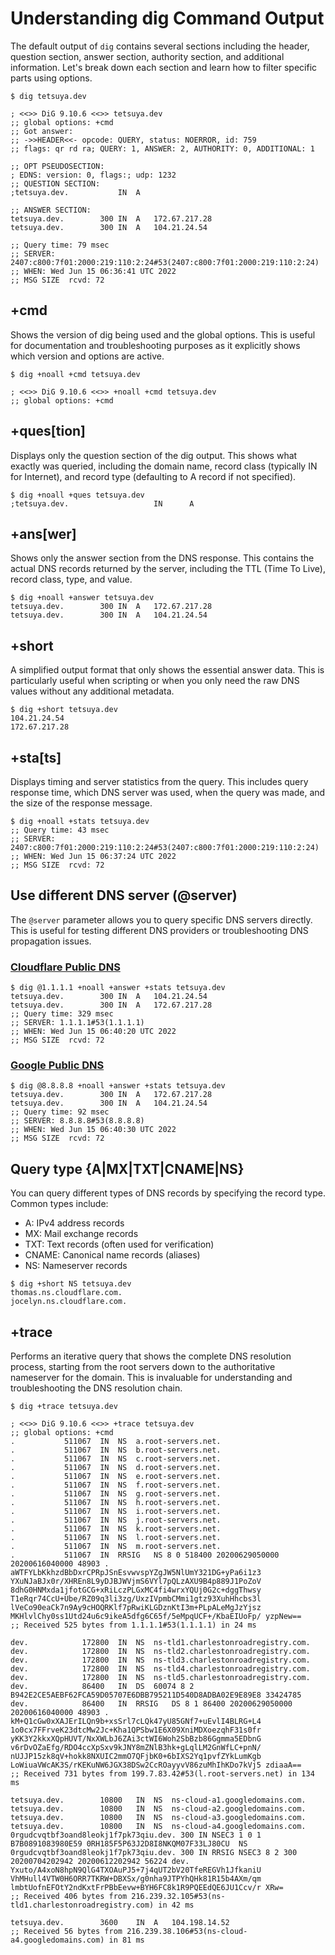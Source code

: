 # Understanding dig Command Output

The default output of `dig` contains several sections including the header, question section, answer section, authority section, and additional information. Let's break down each section and learn how to filter specific parts using options.

```
$ dig tetsuya.dev

; <<>> DiG 9.10.6 <<>> tetsuya.dev
;; global options: +cmd
;; Got answer:
;; ->>HEADER<<- opcode: QUERY, status: NOERROR, id: 759
;; flags: qr rd ra; QUERY: 1, ANSWER: 2, AUTHORITY: 0, ADDITIONAL: 1

;; OPT PSEUDOSECTION:
; EDNS: version: 0, flags:; udp: 1232
;; QUESTION SECTION:
;tetsuya.dev.			IN	A

;; ANSWER SECTION:
tetsuya.dev.		300	IN	A	172.67.217.28
tetsuya.dev.		300	IN	A	104.21.24.54

;; Query time: 79 msec
;; SERVER: 2407:c800:7f01:2000:219:110:2:24#53(2407:c800:7f01:2000:219:110:2:24)
;; WHEN: Wed Jun 15 06:36:41 UTC 2022
;; MSG SIZE  rcvd: 72
```

## +cmd

Shows the version of dig being used and the global options. This is useful for documentation and troubleshooting purposes as it explicitly shows which version and options are active.

```
$ dig +noall +cmd tetsuya.dev

; <<>> DiG 9.10.6 <<>> +noall +cmd tetsuya.dev
;; global options: +cmd
```

## +ques[tion]

Displays only the question section of the dig output. This shows what exactly was queried, including the domain name, record class (typically IN for Internet), and record type (defaulting to A record if not specified).

```
$ dig +noall +ques tetsuya.dev
;tetsuya.dev.                   IN      A
```

## +ans[wer]

Shows only the answer section from the DNS response. This contains the actual DNS records returned by the server, including the TTL (Time To Live), record class, type, and value.

```
$ dig +noall +answer tetsuya.dev
tetsuya.dev.		300	IN	A	172.67.217.28
tetsuya.dev.		300	IN	A	104.21.24.54
```

## +short

A simplified output format that only shows the essential answer data. This is particularly useful when scripting or when you only need the raw DNS values without any additional metadata.

```
$ dig +short tetsuya.dev
104.21.24.54
172.67.217.28
```

## +sta[ts]

Displays timing and server statistics from the query. This includes query response time, which DNS server was used, when the query was made, and the size of the response message.

```
$ dig +noall +stats tetsuya.dev
;; Query time: 43 msec
;; SERVER: 2407:c800:7f01:2000:219:110:2:24#53(2407:c800:7f01:2000:219:110:2:24)
;; WHEN: Wed Jun 15 06:37:24 UTC 2022
;; MSG SIZE  rcvd: 72
```

## Use different DNS server (@server)

The `@server` parameter allows you to query specific DNS servers directly. This is useful for testing different DNS providers or troubleshooting DNS propagation issues.

### [Cloudflare Public DNS](https://www.cloudflare.com/ja-jp/learning/dns/what-is-1.1.1.1/)

```
$ dig @1.1.1.1 +noall +answer +stats tetsuya.dev
tetsuya.dev.		300	IN	A	104.21.24.54
tetsuya.dev.		300	IN	A	172.67.217.28
;; Query time: 329 msec
;; SERVER: 1.1.1.1#53(1.1.1.1)
;; WHEN: Wed Jun 15 06:40:20 UTC 2022
;; MSG SIZE  rcvd: 72
```

### [Google Public DNS](https://developers.google.com/speed/public-dns)

```
$ dig @8.8.8.8 +noall +answer +stats tetsuya.dev
tetsuya.dev.		300	IN	A	172.67.217.28
tetsuya.dev.		300	IN	A	104.21.24.54
;; Query time: 92 msec
;; SERVER: 8.8.8.8#53(8.8.8.8)
;; WHEN: Wed Jun 15 06:40:30 UTC 2022
;; MSG SIZE  rcvd: 72
```

## Query type {A|MX|TXT|CNAME|NS}

You can query different types of DNS records by specifying the record type. Common types include:
- A: IPv4 address records
- MX: Mail exchange records
- TXT: Text records (often used for verification)
- CNAME: Canonical name records (aliases)
- NS: Nameserver records

```
$ dig +short NS tetsuya.dev
thomas.ns.cloudflare.com.
jocelyn.ns.cloudflare.com.
```

## +trace

Performs an iterative query that shows the complete DNS resolution process, starting from the root servers down to the authoritative nameserver for the domain. This is invaluable for understanding and troubleshooting the DNS resolution chain.


```
$ dig +trace tetsuya.dev

; <<>> DiG 9.10.6 <<>> +trace tetsuya.dev
;; global options: +cmd
.			511067	IN	NS	a.root-servers.net.
.			511067	IN	NS	b.root-servers.net.
.			511067	IN	NS	c.root-servers.net.
.			511067	IN	NS	d.root-servers.net.
.			511067	IN	NS	e.root-servers.net.
.			511067	IN	NS	f.root-servers.net.
.			511067	IN	NS	g.root-servers.net.
.			511067	IN	NS	h.root-servers.net.
.			511067	IN	NS	i.root-servers.net.
.			511067	IN	NS	j.root-servers.net.
.			511067	IN	NS	k.root-servers.net.
.			511067	IN	NS	l.root-servers.net.
.			511067	IN	NS	m.root-servers.net.
.			511067	IN	RRSIG	NS 8 0 518400 20200629050000 20200616040000 48903 . aWTFYLbKkhzdBbDxrCPRpJSnEsvwvspYZgJW5NlUmY321DG+yPa6i1z3 YXuNJaBJx0r/XHREn8L9yDJBJWVjmS6VYl7pQLzAXU9B4p889J1PoZoV 8dhG0HNMxda1jfotGCG+xRiLczPLGxMC4fi4wrxYQUj0G2c+dggThwsy T1eRqr74CcU+Ube/RZ09q3li3zg/UxzIVpmbCMmi1gtz93XuhHhcbs3l lVeCo90eaCk7n9Ay9cHOQRKlf7pRwiKLGDznKtI3m+PLpALeMgJzYjsz MKHlvlChy0ss1Utd24u6c9ikeA5dfg6C65f/5eMpqUCF+/KbaEIUoFp/ yzpNew==
;; Received 525 bytes from 1.1.1.1#53(1.1.1.1) in 24 ms

dev.			172800	IN	NS	ns-tld1.charlestonroadregistry.com.
dev.			172800	IN	NS	ns-tld2.charlestonroadregistry.com.
dev.			172800	IN	NS	ns-tld3.charlestonroadregistry.com.
dev.			172800	IN	NS	ns-tld4.charlestonroadregistry.com.
dev.			172800	IN	NS	ns-tld5.charlestonroadregistry.com.
dev.			86400	IN	DS	60074 8 2 B942E2CE5AEBF62FCA59D05707E6DBB795211D540D8ADBA02E9E89E8 33424785
dev.			86400	IN	RRSIG	DS 8 1 86400 20200629050000 20200616040000 48903 . kM+Q1cGw0xXAJErILQn9b+xsSrl7cLQk47yU85GNf7+uEvlI4BLRG+L4 1o0cx7FFrveK23dtcMw2Jc+Kha1QPSbw1E6X09XniMDXoezqhF31s0fr yKK3Y2kkxXQpHUVT/NxXWLbJ6ZAi3ctWI6Woh2SbBzb86Ggmma5EDbnG v6rDvOZaEfg/RDO4ccXpSxv9kJNY8mZNlB3hk+gLqlLM2GnWfLC+pnN/ nUJJP15zk8qV+hokk8NXUIC2mmO7QFjbK0+6bIXS2Yq1pvfZYkLumKgb LoWiuaVWcAK3S/rKEKuNW6JGX38DSw2CcROayyvV86zuMhIhKDo7kVj5 zdiaaA==
;; Received 731 bytes from 199.7.83.42#53(l.root-servers.net) in 134 ms

tetsuya.dev.		10800	IN	NS	ns-cloud-a1.googledomains.com.
tetsuya.dev.		10800	IN	NS	ns-cloud-a2.googledomains.com.
tetsuya.dev.		10800	IN	NS	ns-cloud-a3.googledomains.com.
tetsuya.dev.		10800	IN	NS	ns-cloud-a4.googledomains.com.
0rgudcvqtbf3oand8leokj1f7pk73qiu.dev. 300 IN NSEC3 1 0 1 B7B0891083980E59 0RH185F5P63J2D8I8NKQM07F33LJ80CU  NS
0rgudcvqtbf3oand8leokj1f7pk73qiu.dev. 300 IN RRSIG NSEC3 8 2 300 20200704202942 20200612202942 56224 dev. Yxuto/A4xoN8hpN9QlG4TXOAuPJ5+7j4qUT2bV20TfeREGVh1JfkaniU VhMHull4VTW0H6ORR7TKRW+DBXSx/g0nha9JTPYhQHk81R15b4AXm/qm lmbtUofnEFOtY2ndKxtFrPBbEevw+BYH6FC8k1R9PQEEdQE6JU1Ccv/r XRw=
;; Received 406 bytes from 216.239.32.105#53(ns-tld1.charlestonroadregistry.com) in 42 ms

tetsuya.dev.		3600	IN	A	104.198.14.52
;; Received 56 bytes from 216.239.38.106#53(ns-cloud-a4.googledomains.com) in 81 ms
```
